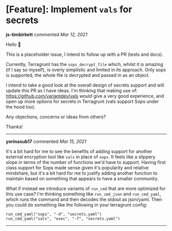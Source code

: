 # [Feature]: Implement `vals` for secrets

**js-timbirkett** commented *Mar 12, 2021*

Hello 👋 

This is a placeholder issue, I intend to follow up with a PR (tests and docs).

Currently, Terragrunt has the `sops_decrypt_file` which, whilst it is amazing (if I say so myself), is overly simplistic and limited in its approach. Only sops is supported, the whole file is decrypted and passed in as an object.

I intend to take a good look at the overall design of secrets support and will update this PR as I have ideas. I'm thinking that making use of: https://github.com/variantdev/vals would give a very good experience, and open up more options for secrets in Terragrunt (vals support Sops under the hood too). 

 Any objections, concerns or ideas from others?  
 
 Thanks!
<br />
***


**yorinasub17** commented *Mar 15, 2021*

It's a bit hard for me to see the benefits of adding support for another external encryption tool like `vals` in place of `sops`. It feels like a slippery slope in terms of the number of functions we'd have to support. Having first class support for Sops made sense given it's popularity and relative mindshare, but it's a bit hard for me to justify adding another function to maintain based on something that appears to have a smaller community.

What if instead we introduce variants of `run_cmd` that are more optimized for this use case? I'm thinking something like `run_cmd_json` and `run_cmd_yaml`, which runs the command and then decodes the stdout as json/yaml. Then you could do something like the following in your terragrunt config:

```
run_cmd_yaml("sops", "-d", "secrets.yaml")
run_cmd_yaml("vals", "exec", "-f", "secrets.yaml")
```
***

